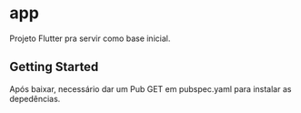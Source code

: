 # app

Projeto Flutter pra servir como base inicial.



## Getting Started


Após baixar, necessário dar um Pub GET em pubspec.yaml para instalar as depedências.
